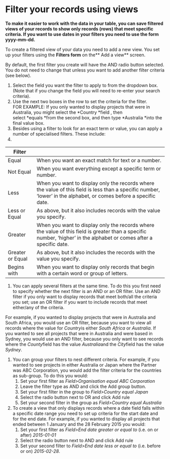 

# Filter your records using views

**To make it easier to work with the data in your table, you can save filtered views of your records to show only records (rows) that meet specific criteria. If you want to use dates in your filters you need to use the form yyyy-mm-dd.**

To create a filtered view of your data you need to add a new view. You set up your filters using the&nbsp;**Filters form** on the**&nbsp;Add a view**&nbsp;screen.

By default, the first filter you create will have the AND radio button selected. You do not need to change that unless you want to add another filter criteria (see below).

1. Select the field you want the filter to apply to from the dropdown box. (Note that if you change the field you will need to re-enter your search criteria).
2. Use the next two boxes in the row to set the criteria for the filter.
   <br>FOR EXAMPLE: If you only wanted to display projects that were in Australia, you might select the *Country&nbsp;*field , then select&nbsp;*equals&nbsp;*from the second box, and then type&nbsp;*Australia&nbsp;*into the final value box.
3. Besides using a filter to look for an exact term or value, you can apply a number of specialised filters. These include: 
4. 
  | Filter | &nbsp; |
| --- | --- |
| Equal | When you want an exact match for text or a number. |
| Not Equal | When you want everything except a specific term or number. |
| Less | When you want to display only the records where the value of this field is less than a specific number, ‘lower’ in the alphabet, or comes before a specific date. |
| Less or Equal | As above, but it also includes records with the value you specify. |
| Greater | When you want to display only the records where the value of this field is greater than a specific number, ‘higher’ in the alphabet or comes after a specific date. |
| Greater or Equal | As above, but it also includes the records with the value you specify. |
| Begins with | When you want to display only records that begin with a certain word or group of letters. |

1. You can apply several filters at the same time. To do this you first need to specify whether the next filter is an AND or an OR filter. Use an AND filter if you only want to display records that meet both/all the criteria you set; use an OR filter if you want to include records that meet either/any of the criteria.

 For example, if you wanted to display projects that were in Australia and South Africa, you would use an OR filter, because you want to view all records where the value for *Country*is either *South Africa* or *Australia*.
 If you wanted to see all projects that were in Australia and were based in Sydney, you would use an AND filter, because you only want to see records where the *County*field has the value *Australia*and the *City*field has the value *Sydney*.
1. You can group your filters to nest different criteria. For example, if you wanted to see projects in either Australia or Japan where the Partner was ABC Corporation, you would add the filter criteria for the countries as sub-group. To do this you would:
   1. Set your first filter as *Field&gt;Organisation equal ABC Corporation*
   2. Leave the filter type as AND and click the Add group button.
   3. Set your first filter in the group to *Field&gt;Country equal Japan*
   4. Select the radio button next to OR and click Add rule
   5. Set your second filter in the group as *Field&gt;Country equal Australia*
2. To create a view that only displays records where a date field falls within a specific date range you need to set up criteria for the start date and for the end date. For example, if you wanted to display all projects that ended between 1 January and the 28 February 2015 you would:
   1. Set your first filter as *Field&gt;End date greater or equal to* (i.e. on or after) *2015-01-01*
   2. Select the radio button next to AND and click Add rule
   3. Set your second filter to *Field&gt;End date less or equal to* (i.e. before or on) *2015-02-28*.